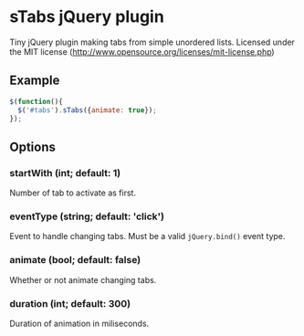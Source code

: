 # sTabs jQuery plugin

Tiny jQuery plugin making tabs from simple unordered lists.
Licensed under the MIT license (http://www.opensource.org/licenses/mit-license.php)

## Example
```javascript
$(function(){
  $('#tabs').sTabs({animate: true});
});
```

## Options

### startWith (int; default: 1)
Number of tab to activate as first.

### eventType (string; default: 'click')
Event to handle changing tabs. Must be a valid `jQuery.bind()` event type.

### animate (bool; default: false)
Whether or not animate changing tabs.

### duration (int; default: 300)
Duration of animation in miliseconds.
